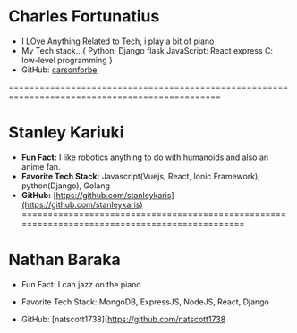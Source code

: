 
# Charles Fortunatius
- I LOve Anything Related to Tech, i play a bit of piano
- My Tech stack...{
    Python: Django
            flask
    JavaScript: React
                express
    C: low-level programming
}
- GitHub: [carsonforbe](https://github.com/carsonforbe)

===============================================================================================

# Stanley Kariuki

- **Fun Fact:** I like robotics anything to do with humanoids and also an anime fan.
- **Favorite Tech Stack:** Javascript(Vuejs, React, Ionic Framework), python(Django), Golang
- **GitHub:** [https://github.com/stanleykaris](https://github.com/stanleykaris)
==============================================================================================


#  Nathan Baraka

- Fun Fact: I can jazz on the piano

- Favorite Tech Stack: MongoDB, ExpressJS, NodeJS, React, Django

- GitHub: [natscott1738](https://github.com/natscott1738

